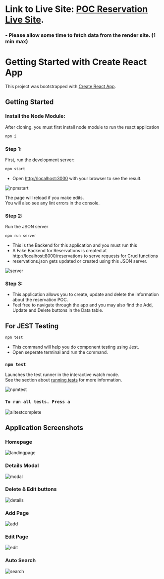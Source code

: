 # Link to Live Site: [POC Reservation Live Site](https://pocreservation.nayanbastola.com/).
 ### - Please allow some time to fetch data from the render site. (1 min max)

# Getting Started with Create React App

This project was bootstrapped with [Create React App](https://github.com/facebook/create-react-app).

## Getting Started

### Install the Node Module:

After cloning. you must first install node module to run the react application 

```bash
npm i
```

### Step 1:

First, run the development server:

```bash
npm start
```

- Open [http://localhost:3000](http://localhost:3000) with your browser to see the result.

![npmstart](https://github.com/GM-Frost/Reservation-POC-Assessment/assets/110303752/19bfe51d-0706-4396-8f21-d991b7e3645e)

The page will reload if you make edits.\
You will also see any lint errors in the console.

### Step 2:

Run the JSON server

```bash
npm run server
```

- This is the Backend for this application and you must run this
- A Fake Backend for Reservations is created at http://localhost:8000/reservations to serve requests for Crud functions
- reservations.json gets updated or created using this JSON server.

![server](https://github.com/GM-Frost/Reservation-POC-Assessment/assets/110303752/2b54551a-ac97-416a-bfd1-52f77c938c27)


### Step 3:

- This application allows you to create, update and delete the information about the reservation POC.
- Feel free to navigate through the app and you may also find the Add, Update and Delete buttons in the Data table.

## For JEST Testing

```bash
npm test
```

- This command will help you do component testing using Jest.
- Open seperate terminal and run the command.

### `npm test`

Launches the test runner in the interactive watch mode.\
See the section about [running tests](https://facebook.github.io/create-react-app/docs/running-tests) for more information.

![npmtest](https://github.com/GM-Frost/Reservation-POC-Assessment/assets/110303752/337dcc0f-2f6b-4de5-b835-dd5ce2eeed90)

### `To run all tests. Press a`

![alltestcomplete](https://github.com/GM-Frost/Reservation-POC-Assessment/assets/110303752/2b3fa458-068d-4c44-9151-8b48afaa952b)

## Application Screenshots

### Homepage
![landingpage](https://github.com/GM-Frost/Reservation-POC-Assessment/assets/110303752/77c69f7d-d6b1-4b4f-9abb-51fc4b6f1fe0)

### Details Modal

![modal](https://github.com/GM-Frost/Reservation-POC-Assessment/assets/110303752/571eefd4-b223-404b-83e1-63a2ab1992f8)

### Delete & Edit buttons

![details](https://github.com/GM-Frost/Reservation-POC-Assessment/assets/110303752/3caf0d21-eba1-40c2-ac6f-ba98eb2cb9e7)

### Add Page
![add](https://github.com/GM-Frost/Reservation-POC-Assessment/assets/110303752/45743176-1c50-47fb-aef0-53015d9a2dec)

### Edit Page

![edit](https://github.com/GM-Frost/Reservation-POC-Assessment/assets/110303752/78365654-5db7-40fd-b540-9ab889725398)

### Auto Search

![search](https://github.com/GM-Frost/Reservation-POC-Assessment/assets/110303752/bd07f24b-71bd-4eae-ac4d-168128a81656)
